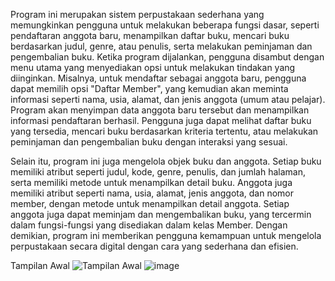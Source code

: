 Program ini merupakan sistem perpustakaan sederhana yang memungkinkan pengguna untuk melakukan beberapa fungsi dasar, seperti pendaftaran anggota baru, menampilkan daftar buku, mencari buku berdasarkan judul, genre, atau penulis, serta melakukan peminjaman dan pengembalian buku. Ketika program dijalankan, pengguna disambut dengan menu utama yang menyediakan opsi untuk melakukan tindakan yang diinginkan. Misalnya, untuk mendaftar sebagai anggota baru, pengguna dapat memilih opsi "Daftar Member", yang kemudian akan meminta informasi seperti nama, usia, alamat, dan jenis anggota (umum atau pelajar). Program akan menyimpan data anggota baru tersebut dan menampilkan informasi pendaftaran berhasil. Pengguna juga dapat melihat daftar buku yang tersedia, mencari buku berdasarkan kriteria tertentu, atau melakukan peminjaman dan pengembalian buku dengan interaksi yang sesuai.

Selain itu, program ini juga mengelola objek buku dan anggota. Setiap buku memiliki atribut seperti judul, kode, genre, penulis, dan jumlah halaman, serta memiliki metode untuk menampilkan detail buku. Anggota juga memiliki atribut seperti nama, usia, alamat, jenis anggota, dan nomor member, dengan metode untuk menampilkan detail anggota. Setiap anggota juga dapat meminjam dan mengembalikan buku, yang tercermin dalam fungsi-fungsi yang disediakan dalam kelas Member. Dengan demikian, program ini memberikan pengguna kemampuan untuk mengelola perpustakaan secara digital dengan cara yang sederhana dan efisien.

Tampilan Awal
![Tampilan Awal](https://github.com/Marlenijournal/PractPBO/assets/168698302/8fb70c5a-5c67-4a52-8879-bb4ee665684a)
![image](https://github.com/Marlenijournal/PractPBO/assets/168698302/eaf5c13b-fde5-4699-8d04-da7924d8d9fa)

